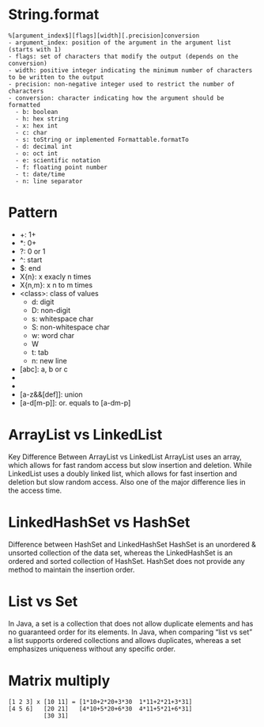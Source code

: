# String.format
~~~
%[argument_index$][flags][width][.precision]conversion
- argument_index: position of the argument in the argument list (starts with 1)
- flags: set of characters that modify the output (depends on the conversion)
- width: positive integer indicating the minimum number of characters to be written to the output
- precision: non-negative integer used to restrict the number of characters
- conversion: character indicating how the argument should be formatted
  - b: boolean
  - h: hex string
  - x: hex int
  - c: char
  - s: toString or implemented Formattable.formatTo
  - d: decimal int
  - o: oct int
  - e: scientific notation
  - f: floating point number
  - t: date/time
  - n: line separator
~~~

# Pattern
- +: 1+
- *: 0+
- ?: 0 or 1
- ^: start
- $: end
- X{n}: x exacly n times
- X{n,m}: x n to m times
- \<class>: class of values
  - d: digit
  - D: non-digit
  - s: whitespace char
  - S: non-whitespace char
  - w: word char
  - W
  - t: tab
  - n: new line
- [abc]: a, b or c
- [^abc]: not a, not b and not c
- [a-z]: range
- [a-z&&[def]]: union
- [a-d[m-p]]: or. equals to [a-dm-p]

# ArrayList vs LinkedList
Key Difference Between ArrayList vs LinkedList ArrayList uses an array, which allows for fast random access but slow insertion and deletion. While LinkedList uses a doubly linked list, which allows for fast insertion and deletion but slow random access. Also one of the major difference lies in the access time.

# LinkedHashSet vs HashSet
Difference between HashSet and LinkedHashSet HashSet is an unordered & unsorted collection of the data set, whereas the LinkedHashSet is an ordered and sorted collection of HashSet. HashSet does not provide any method to maintain the insertion order.

# List vs Set
In Java, a set is a collection that does not allow duplicate elements and has no guaranteed order for its elements. In Java, when comparing “list vs set” a list supports ordered collections and allows duplicates, whereas a set emphasizes uniqueness without any specific order.

# Matrix multiply
~~~
[1 2 3] x [10 11] = [1*10+2*20+3*30  1*11+2*21+3*31]
[4 5 6]   [20 21]   [4*10+5*20+6*30  4*11+5*21+6*31]
          [30 31]
~~~
